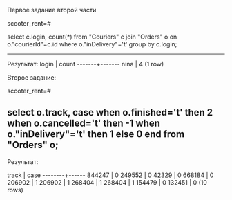 Первое задание второй части

scooter_rent=# 

select c.login, count(*) from "Couriers" c join "Orders" o on o."courierId"=c.id where o."inDelivery"='t' group by c.login;

--------------------------------------------- 
 Результат:
 login | count
-------+-------
 nina  |     4
(1 row)



Второе задание:

scooter_rent=# 

select o.track, case when o.finished='t' then 2 when o.cancelled='t' then -1 when o."inDelivery"='t' then 1 else 0 end from "Orders" o;
-----------------------


Результат:

 track  | case
--------+------
 844247 |    0
 249552 |    0
  42329 |    0
 668184 |    0
 206902 |    1
 206902 |    1
 268404 |    1
 268404 |    1
 154479 |    0
 132451 |    0
(10 rows)
